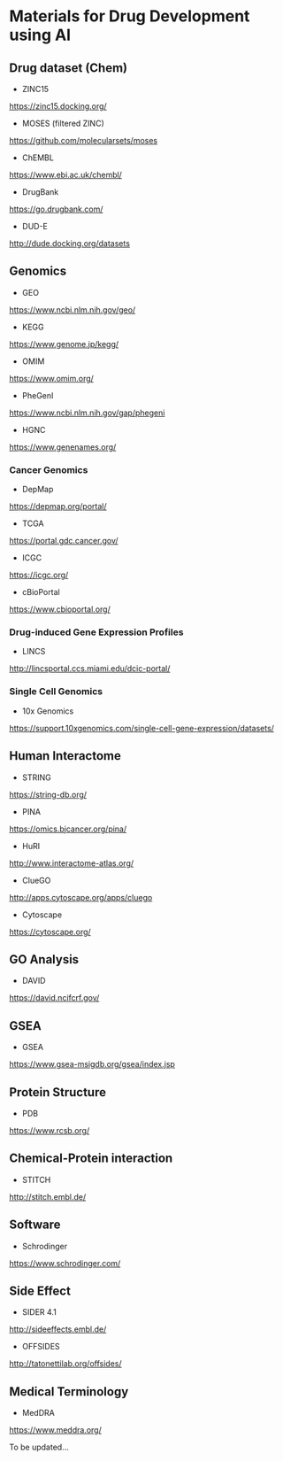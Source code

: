 # Materials for Drug Development using AI

## Drug dataset (Chem)
- ZINC15

https://zinc15.docking.org/

- MOSES (filtered ZINC)

https://github.com/molecularsets/moses

- ChEMBL

https://www.ebi.ac.uk/chembl/

- DrugBank

https://go.drugbank.com/

- DUD-E

http://dude.docking.org/datasets


## Genomics
- GEO

https://www.ncbi.nlm.nih.gov/geo/

- KEGG 

https://www.genome.jp/kegg/

- OMIM

https://www.omim.org/

- PheGenI

https://www.ncbi.nlm.nih.gov/gap/phegeni

- HGNC

https://www.genenames.org/

### Cancer Genomics
- DepMap

https://depmap.org/portal/

- TCGA

https://portal.gdc.cancer.gov/

- ICGC

https://icgc.org/

- cBioPortal

https://www.cbioportal.org/

### Drug-induced Gene Expression Profiles
- LINCS

http://lincsportal.ccs.miami.edu/dcic-portal/

### Single Cell Genomics 
- 10x Genomics

https://support.10xgenomics.com/single-cell-gene-expression/datasets/

## Human Interactome
- STRING

https://string-db.org/

- PINA

https://omics.bjcancer.org/pina/

- HuRI

http://www.interactome-atlas.org/

- ClueGO

http://apps.cytoscape.org/apps/cluego

- Cytoscape

https://cytoscape.org/


## GO Analysis
- DAVID

https://david.ncifcrf.gov/

## GSEA 

- GSEA

https://www.gsea-msigdb.org/gsea/index.jsp


## Protein Structure 
- PDB

https://www.rcsb.org/

## Chemical-Protein interaction
- STITCH

http://stitch.embl.de/


## Software
- Schrodinger

https://www.schrodinger.com/


## Side Effect 
- SIDER 4.1

http://sideeffects.embl.de/

- OFFSIDES

http://tatonettilab.org/offsides/


## Medical Terminology
- MedDRA

https://www.meddra.org/



To be updated...
